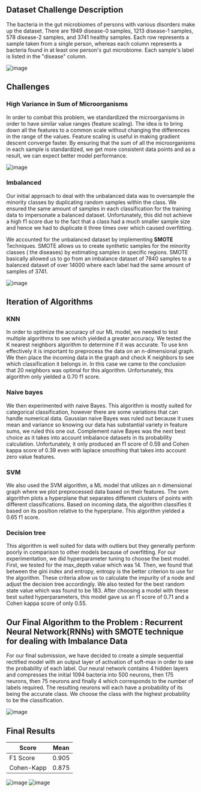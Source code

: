 ## Dataset Challenge Description
The bacteria in the gut microbiomes of persons with various disorders make up the dataset. There are 1949 disease-0 samples, 1213 disease-1 samples, 578 disease-2 samples, and 3741 healthy samples. Each row represents a sample taken from a single person, whereas each column represents a bacteria found in at least one person's gut microbiome. Each sample's label is listed in the "disease" column.

![image](https://user-images.githubusercontent.com/64709386/160268370-642517a2-f60a-4193-9d88-be3eff701630.png)

## Challenges

### High Variance in Sum of Microorganisms

In order to combat this problem, we standardized the microorganisms in order to have similar value ranges (feature scaling). The idea is to bring down all the features to a common scale without changing the differences in the range of the values. Feature scaling is useful in making gradient descent converge faster. By ensuring that the sum of all the microorganisms in each sample is standardized, we get more consistent data points and as a result, we can expect better model performance. 

![image](https://user-images.githubusercontent.com/64709386/160269839-afe3b5b5-b6d1-45e3-bf00-ce78f66f959f.png)


### Imbalanced

Our initial approach to deal with the unbalanced data was to oversample the minority classes by duplicating random samples within the class. We ensured the same amount of samples in each classification for the training data to impersonate a balanced dataset. Unfortunately, this did not achieve a high f1 score due to the fact that a class had a much smaller sample size and hence we had to duplicate it three times over which caused overfitting.

We accounted for the unbalanced dataset by implementing **SMOTE** Techniques. SMOTE allows us to create synthetic samples for the minority classes ( the diseases) by estimating samples in specific regions. SMOTE basically allowed us to go from an imbalance dataset of 7840 samples to a balanced dataset of over 14000 where each label had the same amount of samples of 3741. 

![image](https://user-images.githubusercontent.com/64709386/160269551-00504674-142d-4fe0-a919-9f8b6c7d0e84.png)


## Iteration of Algorithms

### KNN
In order to optimize the accuracy of our ML model, we needed to test multiple algorithms to see which yielded a greater accuracy. We tested the K nearest neighbors algorithm to determine if it was accurate. To use knn effectively it is important to preprocess the data on an n-dimensional graph. We then place the incoming data in the graph and check K neighbors to see which classification it belongs in. In this case we came to the conclusion that 20 neighbors was optimal for this algorithm. Unfortunately, this algorithm only yielded a 0.70 f1 score.  

###  Naive bayes

We then experimented with naive Bayes. This algorithm is mostly suited for categorical classification, however there are some variations that can handle numerical data. Gaussian naive Bayes was ruled out because it uses mean and variance so knowing our data has substantial variety in feature sums, we ruled this one out. Complement naive Bayes was the next best choice as it takes into account imbalance datasets in its probability calculation. Unfortunately, it only produced an f1 score of 0.59 and Cohen kappa score of 0.39 even with laplace smoothing that takes into account zero value features.

###  SVM
We also used the SVM algorithm, a ML model that utilizes an n dimensional graph where we plot preprocessed data based on their features. The svm algorithm plots a hyperplane that separates different clusters of points with different classifications. Based on incoming data, the algorithm classifies it based on its position relative to the hyperplane. This algorithm yielded a 0.65 f1 score.


### Decision tree

This algorithm is well suited for data with outliers but they generally perform poorly in comparison to other models because of overfitting. For our experimentation, we did hyperparameter tuning to choose the best model. First, we tested for the max_depth value which was 14. Then, we found that between the gini index and entropy, entropy is the better criterion to use for the algorithm. These criteria allow us to calculate the impurity of a node and adjust the decision tree accordingly. We also tested for the best random state value which was found to be 183. After choosing a model with these best suited hyperparameters, this model gave us an f1 score of 0.71 and a Cohen kappa score of only 0.55. 


## Our Final Algorithm to the Problem : Recurrent Neural Network(RNNs) with SMOTE technique for dealing with Imbalance Data
For our final submission, we have decided to create a simple sequential rectified model with an output layer of activation of soft-max in order to see the probability of each label. Our neural network contains 4 hidden layers and compresses the initial 1094 bacteria into 500 neurons, then 175 neurons, then 75 neurons and finally 4 which corresponds to the number of labels required. The resulting neurons will each have a probability of its being the accurate class. We choose the class with the highest probability to be the classification. 

![image](https://user-images.githubusercontent.com/64709386/160269042-eb050918-a81a-4923-9ea1-5f9f96793988.png)

## Final Results

| Score  | Mean |
| ------------- | ------------- |
| F1 Score  | 0.905  |
| Cohen-Kapp | 0.875  |

![image](https://user-images.githubusercontent.com/64709386/160269167-458b9878-ff0a-4a0e-97b5-cf8432712236.png)
![image](https://user-images.githubusercontent.com/64709386/160269180-f9863abd-6d0c-4ecb-8051-7df8d25f0b59.png)

